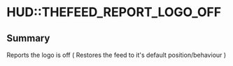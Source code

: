 # HUD::THEFEED_REPORT_LOGO_OFF

## Summary
Reports the logo is off ( Restores the feed to it's default position/behaviour )